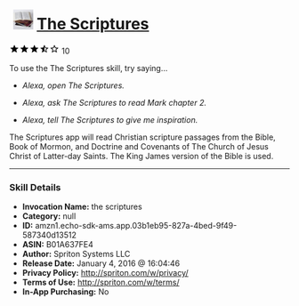 # &nbsp;<img src="skill_icon" alt="The Scriptures icon" width="36"> [The Scriptures](http://alexa.amazon.com/#skills/amzn1.echo-sdk-ams.app.03b1eb95-827a-4bed-9f49-587340d13512)
![3.8 stars](../../images/ic_star_black_18dp_1x.png)![3.8 stars](../../images/ic_star_black_18dp_1x.png)![3.8 stars](../../images/ic_star_black_18dp_1x.png)![3.8 stars](../../images/ic_star_half_black_18dp_1x.png)![3.8 stars](../../images/ic_star_border_black_18dp_1x.png) 10

To use the The Scriptures skill, try saying...

* *Alexa, open The Scriptures.*

* *Alexa, ask The Scriptures to read Mark chapter 2.*

* *Alexa, tell The Scriptures to give me inspiration.*

The Scriptures app will read Christian scripture passages from the Bible, Book of Mormon, and Doctrine and Covenants of The Church of Jesus Christ of Latter-day Saints.  The King James version of the Bible is used.

***

### Skill Details

* **Invocation Name:** the scriptures
* **Category:** null
* **ID:** amzn1.echo-sdk-ams.app.03b1eb95-827a-4bed-9f49-587340d13512
* **ASIN:** B01A637FE4
* **Author:** Spriton Systems LLC
* **Release Date:** January 4, 2016 @ 16:04:46
* **Privacy Policy:** http://spriton.com/w/privacy/
* **Terms of Use:** http://spriton.com/w/terms/
* **In-App Purchasing:** No
